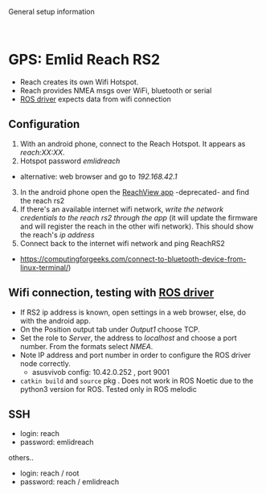 General setup information







<br><a name="c_gps"></a>

# GPS: Emlid Reach RS2

* Reach creates its own Wifi Hotspot.
* Reach provides NMEA msgs over WiFi, bluetooth or serial
* [ROS driver](https://github.com/enwaytech/reach_rs_ros_driver) expects data from wifi connection

## Configuration

1. With an android phone, connect to the Reach Hotspot. It appears as _reach:XX:XX_.
2. Hotspot password *emlidreach*

  * alternative: web browser and go to *192.168.42.1*

3. In the android phone open the [ReachView app](https://play.google.com/store/apps/details?id=com.reachview&hl=en&gl=US) -deprecated- and find the reach rs2
4. If there's an available internet wifi network, *write the network credentials to the reach rs2 through the app* (it will update the firmware and will register the reach in the other wifi network). This should show the reach's *ip address*
5. Connect back to the internet wifi network and ping ReachRS2

* https://computingforgeeks.com/connect-to-bluetooth-device-from-linux-terminal/)

## Wifi connection, testing with [ROS driver](https://github.com/enwaytech/reach_rs_ros_driver)

* If RS2 ip address is known, open settings in a web browser, else, do with the android app.
* On the Position output tab under *Output1* choose TCP.
* Set the role to *Server*, the address to *localhost* and choose a port number. From the formats select *NMEA*.
* Note IP address and port number in order to configure the ROS driver node correctly.
  * asusvivob config: 10.42.0.252 , port 9001
* `catkin build` and `source` pkg . Does not work in ROS Noetic due to the python3 version for ROS. Tested only in ROS melodic

## SSH

* login: reach
* password: emlidreach

 others..

* login: reach / root
* password: reach / emlidreach











